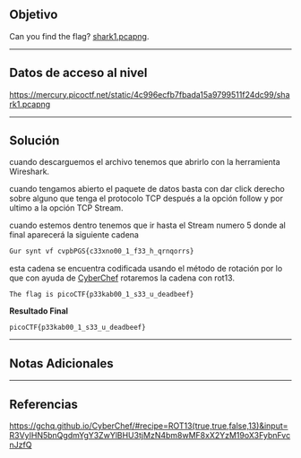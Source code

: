 ## Objetivo 

Can you find the flag? [shark1.pcapng](https://mercury.picoctf.net/static/4c996ecfb7fbada15a9799511f24dc99/shark1.pcapng).

---
## Datos de acceso al nivel 

https://mercury.picoctf.net/static/4c996ecfb7fbada15a9799511f24dc99/shark1.pcapng

---
## Solución 

cuando descarguemos el archivo tenemos que abrirlo con la herramienta Wireshark.

cuando tengamos abierto el paquete de datos basta con dar click derecho sobre alguno que tenga el protocolo TCP  después a la opción follow y por ultimo a la opción TCP Stream.

cuando estemos dentro tenemos que ir hasta el Stream numero 5 donde al final aparecerá la siguiente cadena 

``` bash
Gur synt vf cvpbPGS{c33xno00_1_f33_h_qrnqorrs}
```

esta cadena se encuentra codificada usando el método de rotación por lo que con ayuda de [CyberChef](https://gchq.github.io/CyberChef/) rotaremos la cadena con rot13.

```
The flag is picoCTF{p33kab00_1_s33_u_deadbeef}
```

**Resultado Final**
```
picoCTF{p33kab00_1_s33_u_deadbeef}
```

---
## Notas Adicionales 

---
## Referencias 
https://gchq.github.io/CyberChef/#recipe=ROT13(true,true,false,13)&input=R3VyIHN5bnQgdmYgY3ZwYlBHU3tjMzN4bm8wMF8xX2YzM19oX3FybnFvcnJzfQ